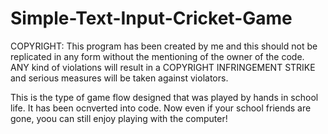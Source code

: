 # Simple-Text-Input-Cricket-Game

COPYRIGHT: This program has been created by me and this should not be replicated in any form without the mentioning of the owner of the code. ANY kind of violations will result in a COPYRIGHT INFRINGEMENT STRIKE and serious measures will be taken against violators.

This is the type of game flow designed that was played by hands in school life. It has been ocnverted into code.
Now even if your school friends are gone, yoou can still enjoy playing with the computer!
